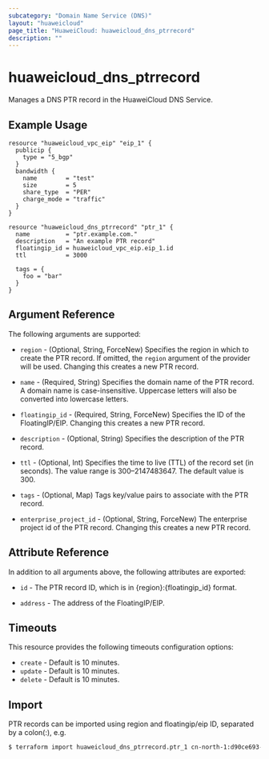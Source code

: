 ```yaml
---
subcategory: "Domain Name Service (DNS)"
layout: "huaweicloud"
page_title: "HuaweiCloud: huaweicloud_dns_ptrrecord"
description: ""
---
```


# huaweicloud_dns_ptrrecord

Manages a DNS PTR record in the HuaweiCloud DNS Service.

## Example Usage

```hcl
resource "huaweicloud_vpc_eip" "eip_1" {
  publicip {
    type = "5_bgp"
  }
  bandwidth {
    name        = "test"
    size        = 5
    share_type  = "PER"
    charge_mode = "traffic"
  }
}

resource "huaweicloud_dns_ptrrecord" "ptr_1" {
  name          = "ptr.example.com."
  description   = "An example PTR record"
  floatingip_id = huaweicloud_vpc_eip.eip_1.id
  ttl           = 3000

  tags = {
    foo = "bar"
  }
}
```

## Argument Reference

The following arguments are supported:

* `region` - (Optional, String, ForceNew) Specifies the region in which to create the PTR record. If omitted,
  the `region` argument of the provider will be used. Changing this creates a new PTR record.

* `name` - (Required, String) Specifies the domain name of the PTR record. A domain name is case-insensitive.
  Uppercase letters will also be converted into lowercase letters.

* `floatingip_id` - (Required, String, ForceNew) Specifies the ID of the FloatingIP/EIP.
  Changing this creates a new PTR record.

* `description` - (Optional, String) Specifies the description of the PTR record.

* `ttl` - (Optional, Int) Specifies the time to live (TTL) of the record set (in seconds).
  The value range is 300–2147483647. The default value is 300.

* `tags` - (Optional, Map) Tags key/value pairs to associate with the PTR record.

* `enterprise_project_id` - (Optional, String, ForceNew) The enterprise project id of the PTR record. Changing this
  creates a new PTR record.

## Attribute Reference

In addition to all arguments above, the following attributes are exported:

* `id` - The PTR record ID, which is in {region}:{floatingip_id} format.

* `address` - The address of the FloatingIP/EIP.

## Timeouts

This resource provides the following timeouts configuration options:

* `create` - Default is 10 minutes.
* `update` - Default is 10 minutes.
* `delete` - Default is 10 minutes.

## Import

PTR records can be imported using region and floatingip/eip ID, separated by a colon(:), e.g.

```bash
$ terraform import huaweicloud_dns_ptrrecord.ptr_1 cn-north-1:d90ce693-5ccf-4136-a0ed-152ce412b6b9
```
